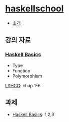 # [haskellschool](http://kseo.github.io/haskellschool/)
* [소개][intro]

## 강의 자료

### [Haskell Basics][haskell-basics]
* Type
* Function
* Polymorphism

[LYHGG][lyhgg]: chap 1-6

## 과제
* [Haskell Basics][basics-hw]: 1,2,3

[intro]: https://gamecodingschool.org/2016/05/01/%ED%95%98%EC%8A%A4%EC%BC%80-%ED%95%99%EA%B5%90-%EA%B0%95%EC%9D%98%EB%A5%BC-%EC%A4%80%EB%B9%84%ED%95%98%EB%A9%B0/
[haskell-basics]: http://www.slideshare.net/skyul1/ss-62007489
[basics-hw]: http://www.seas.upenn.edu/~cis194/lectures.html

[lyhgg]: http://learnyouahaskell.com/chapters
